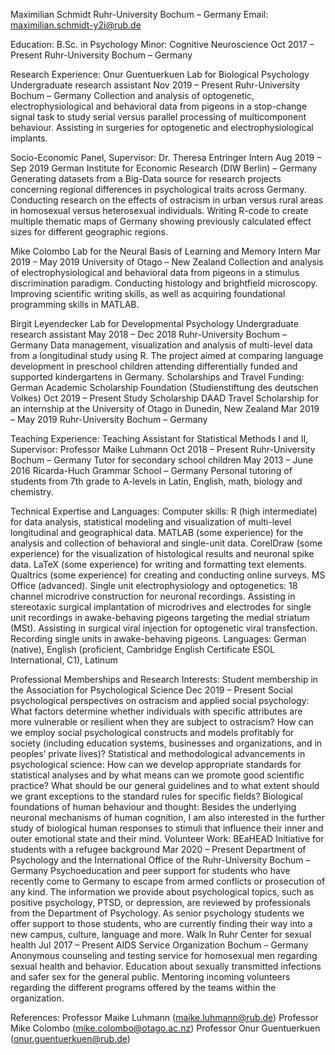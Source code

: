 Maximilian Schmidt
Ruhr-University Bochum – Germany
Email: maximilian.schmidt-y2i@rub.de

Education:
B.Sc. in Psychology
Minor: Cognitive Neuroscience
Oct 2017 – Present
Ruhr-University Bochum – Germany 

Research Experience:
Onur Guentuerkuen Lab for Biological Psychology
Undergraduate research assistant
Nov 2019 – Present 
Ruhr-University Bochum – Germany 
Collection and analysis of optogenetic, electrophysiological and behavioral data from pigeons in a stop-change signal task to study serial versus parallel processing of multicomponent behaviour. Assisting in surgeries for optogenetic and electrophysiological implants. 

Socio-Economic Panel, Supervisor: Dr. Theresa Entringer
Intern
Aug 2019 – Sep 2019
German Institute for Economic Research (DIW Berlin) – Germany 
Generating datasets from a Big-Data source for research projects concerning regional differences in psychological traits across Germany. Conducting research on the effects of ostracism in urban versus rural areas in homosexual versus heterosexual individuals. Writing R-code to create multiple thematic maps of Germany showing previously calculated effect sizes for different geographic regions.

Mike Colombo Lab for the Neural Basis of Learning and Memory 
Intern
Mar 2019 – May 2019
University of Otago – New Zealand
Collection and analysis of electrophysiological and behavioral data from pigeons in a stimulus discrimination paradigm. Conducting histology and brightfield microscopy. Improving scientific writing skills, as well as acquiring foundational programming skills in MATLAB.

Birgit Leyendecker Lab for Developmental Psychology
Undergraduate research assistant
May 2018 – Dec 2018
Ruhr-University Bochum – Germany 
Data management, visualization and analysis of multi-level data from a longitudinal study using R. The project aimed at comparing language development in preschool children attending differentially funded and supported kindergartens in Germany.
Scholarships and Travel Funding:
German Academic Scholarship Foundation (Studienstiftung des deutschen Volkes)
Oct 2019 – Present
Study Scholarship
DAAD Travel Scholarship for an internship at the University of Otago in Dunedin, New Zealand
Mar 2019 – May 2019
Ruhr-University Bochum – Germany 

Teaching Experience:
Teaching Assistant for Statistical Methods I and II, Supervisor: Professor Maike Luhmann
Oct 2018 – Present
Ruhr-University Bochum – Germany 
Tutor for secondary school children
May 2013 – June 2016
Ricarda-Huch Grammar School – Germany 
Personal tutoring of students from 7th grade to A-levels in Latin, English, math, biology and chemistry.

Technical Expertise and Languages:
Computer skills: R (high intermediate) for data analysis, statistical modeling and visualization of multi-level longitudinal and geographical data. MATLAB (some experience) for the analysis and collection of behavioral and single-unit data. CorelDraw (some experience) for the visualization of histological results and neuronal spike data. LaTeX (some experience) for writing and formatting text elements. Qualtrics (some experience) for creating and conducting online surveys. MS Office (advanced).
Single unit electrophysiology and optogenetics: 18 channel microdrive construction for neuronal recordings. Assisting in stereotaxic surgical implantation of microdrives and electrodes for single unit recordings in awake-behaving pigeons targeting the medial striatum (MSt). Assisting in surgical viral injection for optogenetic viral transfection. Recording single units in awake-behaving pigeons.
Languages: German (native), English (proficient, Cambridge English Certificate ESOL International, C1), Latinum

Professional Memberships and Research Interests:
Student membership in the Association for Psychological Science
Dec 2019 – Present 
Social psychological perspectives on ostracism and applied social psychology: What factors determine whether individuals with specific attributes are more vulnerable or resilient when they are subject to ostracism? How can we employ social psychological constructs and models profitably for society (including education systems, businesses and organizations, and in peoples’ private lives)?
Statistical and methodological advancements in psychological science: How can we develop appropriate standards for statistical analyses and by what means can we promote good scientific practice? What should be our general guidelines and to what extent should we grant exceptions to the standard rules for specific fields? 
Biological foundations of human behaviour and thought: Besides the underlying neuronal mechanisms of human cognition, I am also interested in the further study of biological human responses to stimuli that influence their inner and outer emotional state and their mind.
Volunteer Work:
BEaHEAD Initiative for students with a refugee background
Mar 2020 – Present
Department of Psychology and the International Office of the Ruhr-University Bochum – Germany
Psychoeducation and peer support for students who have recently come to Germany to escape from armed conflicts or prosecution of any kind. The information we provide about psychological topics, such as positive psychology, PTSD, or depression, are reviewed by professionals from the Department of Psychology. As senior psychology students we offer support to those students, who are currently finding their way into a new campus, culture, language and more. 
Walk In Ruhr Center for sexual health
Jul 2017 – Present 
AIDS Service Organization Bochum – Germany 
Anonymous counseling and testing service for homosexual men regarding sexual health and behavior. Education about sexually transmitted infections and safer sex for the general public. Mentoring incoming volunteers regarding the different programs offered by the teams within the organization.

References:
Professor Maike Luhmann (maike.luhmann@rub.de)
Professor Mike Colombo (mike.colombo@otago.ac.nz) 
Professor Onur Guentuerkuen (onur.guentuerkuen@rub.de)
